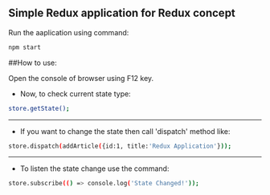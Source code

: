 ## Simple Redux application for Redux concept

Run the aaplication using command:

```bash
npm start
```

##How to use:

Open the console of browser using F12 key.

- Now, to check current state type:

```bash
store.getState();
```
--------------

- If you want to change the state then call 'dispatch' method like:

```bash
store.dispatch(addArticle({id:1, title:'Redux Application'}));
```
-------------

- To listen the state change use the command:

```bash
store.subscribe(() => console.log('State Changed!'));
```